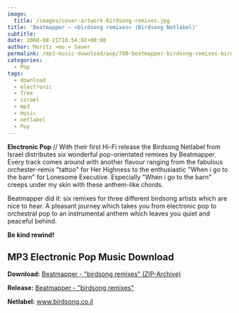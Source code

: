```yaml
---
image:
  title: /images/cover-artwork-birdsong-remixes.jpg
title: 'Beatmapper – »birdsong remixes« (Birdsong Netlabel)'
subtitle: 
date: 2008-08-21T10:54:02+00:00
author: Moritz »mo.« Sauer
permalink: /mp3-music-download/pop/700-beatmapper-birdsong-remixes-birdsong-netlabel
categories:
  - Pop
tags:
  - download
  - electronic
  - free
  - israel
  - mp3
  - music
  - netlabel
  - Pop
---
```

**Electronic Pop** // With their first Hi-Fi release the Birdsong Netlabel from Israel distributes six wonderful pop-orientated remixes by Beatmapper. Every track comes around with another flavour ranging from the fabulous orchester-remix "tattoo" for Her Highness to the enthusiastic "When i go to the barn" for Lonesome Executive. Especially "When i go to the barn" creeps under my skin with these anthem-like chords.<!--more-->

Beatmapper did it: six remixes for three different birdsong artists which are nice to hear. A pleasant journey which takes you from electronic pop to orchestral pop to an instrumental anthem which leaves you quiet and peaceful behind.

**Be kind rewind!**

## MP3 Electronic Pop Music Download

**Download:** <a href="http://birdsong.co.il/albums/birdsong017beatmapper.zip" target="_blank">Beatmapper - "birdsong remixes" (ZIP-Archive)</a>
  
**Release:** <a href="http://birdsong.co.il/indexheb.htm#beat" target="_blank">Beatmapper - "birdsong remixes"</a>
  
**Netlabel:** <a href="http://www.birdsong.co.il" target="_blank">www.birdsong.co.il</a>